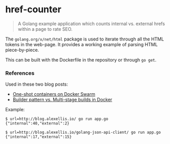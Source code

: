 # href-counter

> A Golang example application which counts internal vs. external hrefs within a page to rate SEO.

The `golang.org/x/net/html` package is used to iterate through all the HTML tokens in the web-page. It provides a working example of parsing HTML piece-by-piece. 

This can be built with the Dockerfile in the repository or through `go get`.

### References

Used in these two blog posts:

* [One-shot containers on Docker Swarm](http://blog.alexellis.io/containers-on-swarm/)
* [Builder pattern vs. Multi-stage builds in Docker](http://blog.alexellis.io/mutli-stage-docker-builds/)

Example:

```
$ url=http://blog.alexellis.io/ go run app.go
{"internal":40,"external":2}

$ url=http://blog.alexellis.io/golang-json-api-client/ go run app.go
{"internal":17,"external":15}
